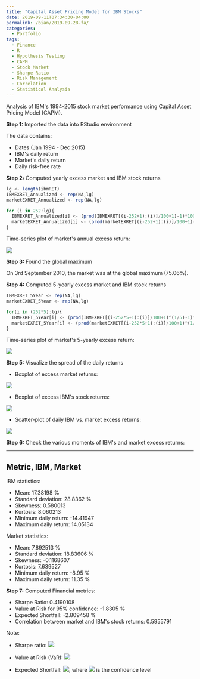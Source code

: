 ```yaml
---
title: "Capital Asset Pricing Model for IBM Stocks"
date: 2019-09-11T07:34:30-04:00
permalink: /bian/2019-09-28-fa/
categories:
  - Portfolio
tags:
  - Finance
  - R
  - Hypothesis Testing
  - CAPM
  - Stock Market
  - Sharpe Ratio
  - Risk Management
  - Correlation
  - Statistical Analysis
---
```

Analysis of IBM's 1994-2015 stock market performance using Capital Asset Pricing Model (CAPM).

**Step 1:** Imported the data into RStudio environment

The data contains:
- Dates (Jan 1994 - Dec 2015)
- IBM's daily return
- Market's daily return
- Daily risk-free rate

**Step 2:** Computed yearly excess market and IBM stock returns
```javascript
lg <- length(ibmRET)
IBMEXRET_Annualized <- rep(NA,lg)
marketEXRET_Annualized <- rep(NA,lg)

for (i in 252:lg){
  IBMEXRET_Annualized[i] <- (prod(IBMEXRET[(i-252+1):(i)]/100+1)-1)*100 # Daily excess IBM returns
  marketEXRET_Annualized[i] <- (prod(marketEXRET[(i-252+1):(i)]/100+1)-1)*100 # Daily excess Market Returns
} 
```
Time-series plot of market's annual excess return:

<img src="/assets/images/financial-analytics/Case1_marketEXRET_Annualized.jpeg?raw=true"/>

**Step 3:** Found the global maximum

On 3rd September 2010, the market was at the global maximum (75.06%).

**Step 4:** Computed 5-yearly excess market and IBM stock returns
```javascript
IBMEXRET_5Year <- rep(NA,lg)
marketEXRET_5Year <- rep(NA,lg)

for(i in (252*5):lg){
  IBMEXRET_5Year[i] <- (prod(IBMEXRET[(i-252*5+1):(i)]/100+1)^(1/5)-1)*100 # Five-year IBM excess returns
  marketEXRET_5Year[i] <- (prod(marketEXRET[(i-252*5+1):(i)]/100+1)^(1/5)-1)*100 # Five-year Market excess returns
}
```
Time-series plot of market's 5-yearly excess return:

<img src="/assets/images/financial-analytics/Case1_marketEXRET_5Year.jpeg?raw=true"/>

**Step 5:** Visualize the spread of the daily returns

- Boxplot of excess market returns:

<img src="/assets/images/financial-analytics/Daily_Market_Excess_Returns_Percentage_Boxplot.jpeg?raw=true"/>

- Boxplot of excess IBM's stock returns:

<img src="/assets/images/financial-analytics/Daily_IBM_Excess_Returns_Percentage_Boxplot.jpeg?raw=true"/>

- Scatter-plot of daily IBM vs. market excess returns:

<img src="/assets/images/financial-analytics/Scatter_Plots_Stock_Returns.jpeg?raw=true"/>

**Step 6:** Check the various moments of IBM's and market excess returns:

---
Metric, IBM, Market
---

IBM statistics:
- Mean: 17.38198 %
- Standard deviation: 28.8362 %
- Skewness: 0.580013
- Kurtosis: 8.060213
- Minimum daily return: -14.41947
- Maximum daily return: 14.05134

Market statistics:
- Mean: 7.892513 %
- Standard deviation: 18.83606 %
- Skewness: -0.1168607
- Kurtosis: 7.639527
- Minimum daily return: -8.95 %
- Maximum daily return: 11.35 %

**Step 7:** Computed Financial metrics:

- Sharpe Ratio: 0.4190108
- Value at Risk for 95% confidence: -1.8305 %
- Expected Shortfall: -2.809458 %
- Correlation between market and IBM's stock returns: 0.5955791

Note:

- Sharpe ratio: <img src="https://latex.codecogs.com/gif.latex?S_a=\frac{E[R_a-R_b]}{\sigma_a}=\frac{E[R_a-R_b]}{\sqrt{\mathrm{var}[R_a-R_b]}}"/>

- Value at Risk (VaR): <img src="https://latex.codecogs.com/gif.latex?VaR_{\alpha}(X)=-\inf\{x{\in}{\mathbb{R}}:F_{X}(x)>{\alpha}\}=F_{Y}^{-1}(1-\alpha)"/>

- Expected Shortfall: <img src="https://latex.codecogs.com/gif.latex?ES_a=-\frac{1}{\alpha}\int_{0}^{\alpha}VaR_{\gamma}(X)\,d\gamma=-\frac{1}{\alpha}\left(E[X1_{(X{\leq{x_{\alpha}}})}]+x_{\alpha}(\alpha-P[X{\leq{x_{\alpha}}}])\right)"/>, where <img src="https://latex.codecogs.com/gif.latex?\alpha"/> is the confidence level
